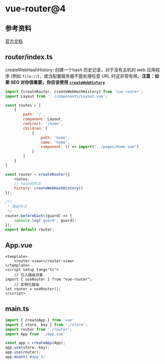 # vue-router@4



## 参考资料

[官方文档](https://next.router.vuejs.org/zh/guide/index.html)

## router/index.ts



createWebHashHistory: 创建一个hash 历史记录，对于没有主机的 web 应用程序 (例如 `file://`)，或当配置服务器不能处理任意 URL 时这非常有用。**注意：如果 SEO 对你很重要，你应该使用 [`createWebHistory`](https://next.router.vuejs.org/zh/api/#createwebhistory)**



```js
import {createRouter, createWebHashHistory} from 'vue-router';
import Layout from '../components/Layout.vue';

const routes = [
    {
        path: '/',
        component: Layout,
        redirect: '/home',
        children: [
            {
                path: 'home',
                name: 'home',
                component: () => import("../pages/Home.vue")
            }
        ]
    }
]

const router = createRouter({
    routes,
    // hash的形式
    history: createWebHashHistory()
});

/**
 * 路由守卫
 */
router.beforeEach((guard) => {
    console.log('guard', guard);
});
export default router;

```

## App.vue



```vue
<template>
	<router-view></router-view>
</template>  
<script setup lang="ts">
	// 引入路由对象
import { useRouter } from "vue-router";
    // 实例化路由
let router = useRouter();
</script>
```

## main.ts

```js
import { createApp } from 'vue'
import { store, key } from './store';
import router from './router';
import App from './App.vue'

const app = createApp(App);
app.use(store, key);
app.use(router);
app.mount('#app');

```

